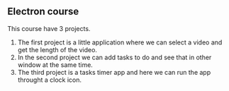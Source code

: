 ## Electron course

This course have 3 projects.

1. The first project is a little application where we can select a video and get the length of the video.
2. In the second project we can add tasks to do and see that in other window at the same time.
3. The third project is a tasks timer app and here we can run the app throught a clock icon.